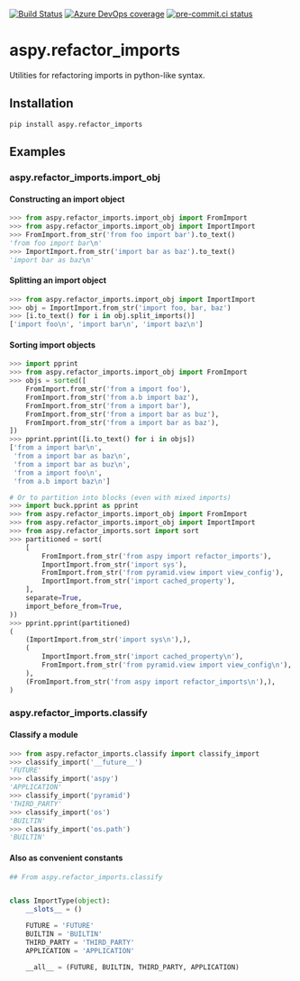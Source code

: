 [![Build Status](https://asottile.visualstudio.com/asottile/_apis/build/status/asottile.aspy.refactor_imports?branchName=master)](https://asottile.visualstudio.com/asottile/_build/latest?definitionId=5&branchName=master)
[![Azure DevOps coverage](https://img.shields.io/azure-devops/coverage/asottile/asottile/5/master.svg)](https://dev.azure.com/asottile/asottile/_build/latest?definitionId=5&branchName=master)
[![pre-commit.ci status](https://results.pre-commit.ci/badge/github/asottile/aspy.refactor_imports/master.svg)](https://results.pre-commit.ci/latest/github/asottile/aspy.refactor_imports/master)

aspy.refactor_imports
=====================

Utilities for refactoring imports in python-like syntax.

## Installation

`pip install aspy.refactor_imports`

## Examples

### aspy.refactor_imports.import_obj

#### Constructing an import object

```python
>>> from aspy.refactor_imports.import_obj import FromImport
>>> from aspy.refactor_imports.import_obj import ImportImport
>>> FromImport.from_str('from foo import bar').to_text()
'from foo import bar\n'
>>> ImportImport.from_str('import bar as baz').to_text()
'import bar as baz\n'
```

#### Splitting an import object

```python
>>> from aspy.refactor_imports.import_obj import ImportImport
>>> obj = ImportImport.from_str('import foo, bar, baz')
>>> [i.to_text() for i in obj.split_imports()]
['import foo\n', 'import bar\n', 'import baz\n']
```

#### Sorting import objects

```python
>>> import pprint
>>> from aspy.refactor_imports.import_obj import FromImport
>>> objs = sorted([
    FromImport.from_str('from a import foo'),
    FromImport.from_str('from a.b import baz'),
    FromImport.from_str('from a import bar'),
    FromImport.from_str('from a import bar as buz'),
    FromImport.from_str('from a import bar as baz'),
])
>>> pprint.pprint([i.to_text() for i in objs])
['from a import bar\n',
 'from a import bar as baz\n',
 'from a import bar as buz\n',
 'from a import foo\n',
 'from a.b import baz\n']
```

```python
# Or to partition into blocks (even with mixed imports)
>>> import buck.pprint as pprint
>>> from aspy.refactor_imports.import_obj import FromImport
>>> from aspy.refactor_imports.import_obj import ImportImport
>>> from aspy.refactor_imports.sort import sort
>>> partitioned = sort(
    [
        FromImport.from_str('from aspy import refactor_imports'),
        ImportImport.from_str('import sys'),
        FromImport.from_str('from pyramid.view import view_config'),
        ImportImport.from_str('import cached_property'),
    ],
    separate=True,
    import_before_from=True,
))
>>> pprint.pprint(partitioned)
(
    (ImportImport.from_str('import sys\n'),),
    (
        ImportImport.from_str('import cached_property\n'),
        FromImport.from_str('from pyramid.view import view_config\n'),
    ),
    (FromImport.from_str('from aspy import refactor_imports\n'),),
)

```

### aspy.refactor_imports.classify

#### Classify a module

```python
>>> from aspy.refactor_imports.classify import classify_import
>>> classify_import('__future__')
'FUTURE'
>>> classify_import('aspy')
'APPLICATION'
>>> classify_import('pyramid')
'THIRD_PARTY'
>>> classify_import('os')
'BUILTIN'
>>> classify_import('os.path')
'BUILTIN'
```

#### Also as convenient constants

```python
## From aspy.refactor_imports.classify


class ImportType(object):
    __slots__ = ()

    FUTURE = 'FUTURE'
    BUILTIN = 'BUILTIN'
    THIRD_PARTY = 'THIRD_PARTY'
    APPLICATION = 'APPLICATION'

    __all__ = (FUTURE, BUILTIN, THIRD_PARTY, APPLICATION)
```
